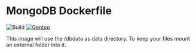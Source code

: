 # MongoDB Dockerfile

![Build](https://jenkins.nespithal.com/buildStatus/icon?job=docker-mongodb) [![Gentoo](https://drive.google.com/uc?export=view&id=0BzFoekt1CgCHZDNkQ3MxXzdjakE)](https://gentoo.org)

This image will use the /dbdata as data directory. To keep your files mount an external folder into it.
